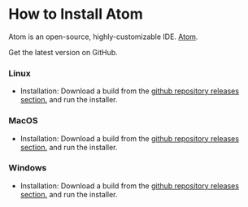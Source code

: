 # How to Install Atom

Atom is an open-source, highly-customizable IDE. [Atom](https://github.com/atom/atom/).

Get the latest version on GitHub.

### Linux

- Installation: Download a build from the [github repository releases section.](https://github.com/atom/atom/releases/) and run the installer.

### MacOS

- Installation: Download a build from the [github repository releases section.](https://github.com/atom/atom/releases/) and run the installer.


### Windows

- Installation: Download a build from the [github repository releases section.](https://github.com/atom/atom/releases/) and run the installer.
